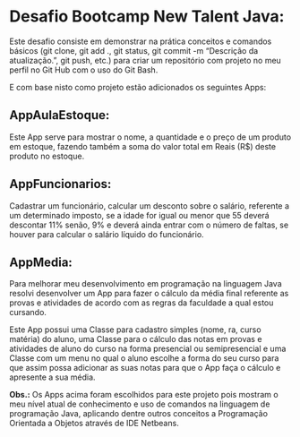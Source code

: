 # Desafio Bootcamp New Talent Java:
Este desafio consiste em demonstrar na prática conceitos e comandos básicos (git clone, git add ., git status, git commit -m “Descrição da atualização.”, git push, etc.) para criar um repositório com projeto no meu perfil no Git Hub com o uso do Git Bash.

E com base nisto como projeto estão adicionados os seguintes Apps:
## AppAulaEstoque:
Este App serve para mostrar o nome, a quantidade e o preço de um produto em estoque, fazendo também a soma do valor total em Reais (R$) deste produto no estoque.
## AppFuncionarios:
Cadastrar um funcionário, calcular um desconto sobre o salário, referente a um determinado imposto, se a idade for igual ou menor que 55 deverá descontar 11% senão, 9% e deverá ainda entrar com o número de faltas, se houver para calcular o salário líquido do funcionário. 
## AppMedia:
Para melhorar meu desenvolvimento em programação na linguagem Java resolvi desenvolver um App para fazer o cálculo da média final referente as provas e atividades de acordo com as regras da faculdade a qual estou cursando.

Este App possui uma Classe para cadastro simples (nome, ra, curso matéria) do aluno, uma Classe para o cálculo das notas em provas e atividades de aluno do curso na forma presencial ou semipresencial e uma Classe com um menu no qual o aluno escolhe a forma do seu curso para que assim possa adicionar as suas notas para que o App faça o cálculo e apresente a sua média.

<b>Obs.:</b> Os Apps acima foram escolhidos para este projeto pois mostram o meu nível atual de conhecimento e uso de comandos na linguagem de programação Java, aplicando dentre outros conceitos a Programação Orientada a Objetos através de IDE Netbeans.


